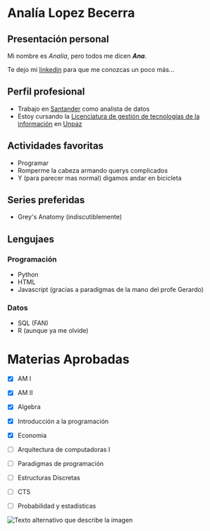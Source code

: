 # Analía Lopez Becerra
## Presentación personal
Mi nombre es *_Analía_*, pero todos me dicen ***_Ana_***. 

Te dejo mi [linkedin](https://www.linkedin.com/in/analialopezbecerra/) para que me conozcas un poco más...



## Perfil profesional
* Trabajo en [Santander](https://www.santander.com.a) como analista de datos 
* Estoy cursando la [Licenciatura de gestión de tecnologías de la información](https://www.unpaz.edu.ar/gestiontecnologias) en [Unpaz](https://www.unpaz.edu.ar)


 
## Actividades favoritas
* Programar
* Romperme la cabeza armando querys complicados
* Y (para parecer mas normal) digamos andar en bicicleta



## Series preferidas
* Grey's Anatomy (indiscutiblemente)



## Lengujaes
  ### Programación
  * Python
  * HTML
  * Javascript (gracias a paradigmas de la mano del profe Gerardo)
  ### Datos
  * SQL (FAN)
  * R (aunque ya me olvide)



# Materias Aprobadas
- [X] AM I
- [X] AM II
- [X] Algebra
- [X] Introducción a la programación
- [X] Economia
- [ ] Arquitectura de computadoras I
- [ ] Paradigmas de programación
- [ ] Estructuras Discretas
- [ ] CTS
- [ ] Probabilidad y estadísticas


![Texto alternativo que describe la imagen](www.argentina.gob.ar/ruta-de-la-imagen.jpg "Texto epígrafe de la imagen")
